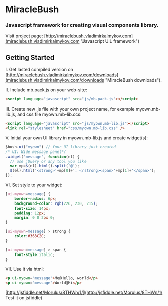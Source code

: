MiracleBush
====

### Javascript framework for creating visual components library.

Visit project page: [http://miraclebush.vladimirkalmykov.com](miraclebush.vladimirkalmykov.com "Javascript UIL framework")

## Getting Started

I. Get lasted compiled version on  [http://miraclebush.vladimirkalmykov.com/downloads](miraclebush.vladimirkalmykov.com/downloads "MiracleBush downloads").

II. Include mb.pack.js on your web-site:
```html
<script language="javascript" src="js/mb.pack.js"></script>
```
III. Create new .js file with your own project name, for example myown.mb-lib.js, and css file myown.mb-lib.ccs:

```html
<script language="javascript" src="js/myown.mb-lib.js"></script>
<link rel="stylesheet" href="css/myown.mb-lib.css" />
```

V. Initial your own UI library in myown.mb-lib.js and create widget(s):
```javascript
$bush.ui("myown") // Your UI library just created
/* UI: Wide message panel*/
.widget('message', function(el) {
  // use jQuery or any tool you like
  var mp=$(el).html().split('@');
  $(el).html('<strong>'+mp[0]+': </strong><span>'+mp[1]+'</span>');
});
```
VI. Set style to your widget:
```css
[ui-myown=message] {
    border-radius: 6px;
    background-color: rgb(226, 230, 215);
    font-size: 14px;
    padding: 12px;
    margin: 0 0 2px 0;
}

[ui-myown=message] > strong {
    color:#363C2C;
}

[ui-myown=message] > span {
    font-style:italic;   
}
```
VII. Use it via html:
```html
<p ui-myown="message">Me@Hello, world</p>
<p ui-myown="message">World@Hi</p>
```
[http://jsfiddle.net/Morulus/8THWn/1/](http://jsfiddle.net/Morulus/8THWn/1/ Test it on jsfiddle)
